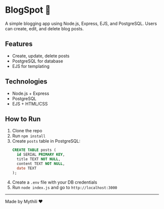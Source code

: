 # BlogSpot 📝

A simple blogging app using Node.js, Express, EJS, and PostgreSQL. Users can create, edit, and delete blog posts.

## Features

- Create, update, delete posts
- PostgreSQL for database
- EJS for templating

## Technologies

- Node.js + Express
- PostgreSQL
- EJS + HTML/CSS

## How to Run

1. Clone the repo
2. Run `npm install`
3. Create `posts` table in PostgreSQL:
   ```sql
   CREATE TABLE posts (
     id SERIAL PRIMARY KEY,
     title TEXT NOT NULL,
     content TEXT NOT NULL,
     date TEXT
   );
   ```
4. Create a `.env` file with your DB credentials
5. Run `node index.js` and go to `http://localhost:3000`

---

Made by Mythili ❤️